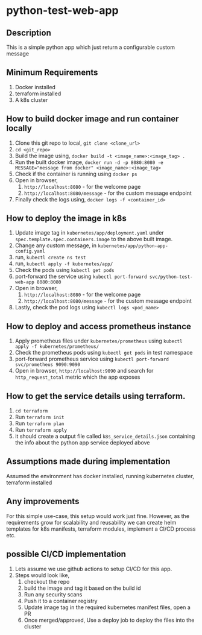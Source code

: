 # python-test-web-app
## Description
This is a simple python app which just return a configurable custom message

## Minimum Requirements
1. Docker installed
2. terraform installed
3. A k8s cluster

## How to build docker image and run container locally
1. Clone this git repo to local, `git clone <clone_url>`
2. `cd <git_repo>`
3. Build the image using, `docker build -t <image_name>:<image_tag> .`
4. Run the built docker image, `docker run -d -p 8080:8080 -e MESSAGE="message from docker" <image_name>:<image_tag>`
5. Check if the container is running using `docker ps`
6. Open in browser,
    1. `http://localhost:8080` - for the welcome page
    2. `http://localhost:8080/message` - for the custom message endpoint
7. Finally check the logs using, `docker logs -f <container_id>`

## How to deploy the image in k8s
1. Update image tag in `kubernetes/app/deployment.yaml` under `spec.template.spec.containers.image` to the above built image.
2. Change any custom message, in `kubernetes/app/python-app-config.yaml`
3. run, `kubectl create ns test`
4. run, `kubectl apply -f kubernetes/app/`
5. Check the pods using `kubectl get pods`
6. port-forward the service using `kubectl port-forward svc/python-test-web-app 8080:8080`
7. Open in browser,
    1. `http://localhost:8080` - for the welcome page
    2. `http://localhost:8080/message` - for the custom message endpoint
8. Lastly, check the pod logs using `kubectl logs <pod_name>`

## How to deploy and access prometheus instance
1. Apply prometheus files under `kubernetes/prometheus` using `kubectl apply -f kubernetes/prometheus/`
2. Check the prometheus pods using `kubectl get pods` in test namespace
3. port-forward prometheus service using `kubectl port-forward svc/prometheus 9090:9090`
4. Open in browser, `http://localhost:9090` and search for `http_request_total` metric which the app exposes

## How to get the service details using terraform.
1. `cd terraform`
2. Run `terraform init`
3. Run `terraform plan`
4. Run `terraform apply`
5. it should create a output file called `k8s_service_details.json` containing the info about the python app service deployed above

## Assumptions made during implementation
Assumed the environment has docker installed, running kubernetes cluster, terraform installed

## Any improvements
For this simple use-case, this setup would work just fine. However, as the requirements grow for scalability and reusability we can create helm templates for k8s manifests, terraform modules, implement a CI/CD process etc.

## possible CI/CD implementation
1. Lets assume we use github actions to setup CI/CD for this app.
2. Steps would look like,
    1. checkout the repo
    2. build the image and tag it based on the build id
    3. Run any security scans
    4. Push it to a container registry
    5. Update image tag in the required kubernetes manifest files, open a PR
    6. Once merged/approved, Use a deploy job to deploy the files into the cluster